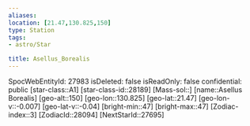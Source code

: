 ```yaml
---
aliases: 
location: [21.47,130.825,150]
type: Station
tags:
- astro/Star

title: Asellus_Borealis
---
```

SpocWebEntityId: 27983
isDeleted: false
isReadOnly: false
confidential: public
[star-class::A1]
[star-class-id::28189]
[Mass-sol::]
[name::Asellus Borealis]
[geo-alt::150]
[geo-lon::130.825]
[geo-lat::21.47]
[geo-lon-v::-0.007]
[geo-lat-v::-0.04]
[bright-min::47]
[bright-max::47]
[Zodiac-index::3]
[ZodiacId::28094]
[NextStarId::27695]



